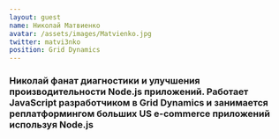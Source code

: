 ```yaml
---
layout: guest
name: Николай Матвиенко
avatar: /assets/images/Matvienko.jpg
twitter: matvi3nko
position: Grid Dynamics
---
```

### Николай фанат диагностики и улучшения производительности Node.js приложений. Работает JavaScript разработчиком в Grid Dynamics и занимается реплатформингом больших US e-commerce приложений используя Node.js
